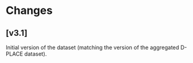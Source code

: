 # Changes


## [v3.1]

Initial version of the dataset (matching the version of the aggregated D-PLACE
dataset).

